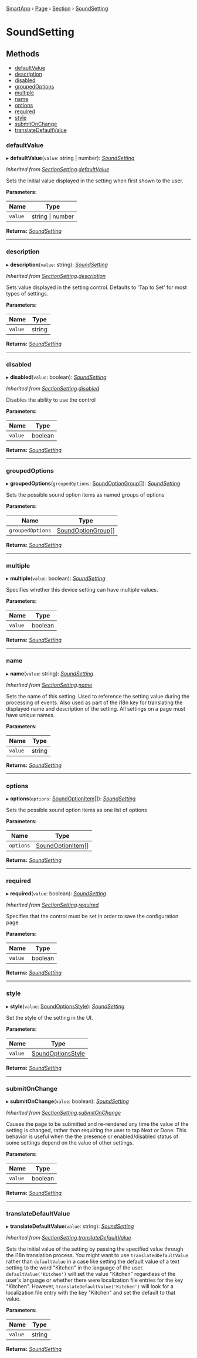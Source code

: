 [SmartApp](_smart_app_d_.smartapp.md) › [Page](_pages_page_d_.page.md) › [Section](_pages_section_d_.section.md) ›  [SoundSetting](_pages_sound_setting_d_.soundsetting.md)

# SoundSetting

## Methods

* [defaultValue](_pages_sound_setting_d_.soundsetting.md#defaultvalue)
* [description](_pages_sound_setting_d_.soundsetting.md#description)
* [disabled](_pages_sound_setting_d_.soundsetting.md#disabled)
* [groupedOptions](_pages_sound_setting_d_.soundsetting.md#groupedoptions)
* [multiple](_pages_sound_setting_d_.soundsetting.md#multiple)
* [name](_pages_sound_setting_d_.soundsetting.md#name)
* [options](_pages_sound_setting_d_.soundsetting.md#options)
* [required](_pages_sound_setting_d_.soundsetting.md#required)
* [style](_pages_sound_setting_d_.soundsetting.md#style)
* [submitOnChange](_pages_sound_setting_d_.soundsetting.md#submitonchange)
* [translateDefaultValue](_pages_sound_setting_d_.soundsetting.md#translatedefaultvalue)


###  defaultValue

▸ **defaultValue**(`value`: string | number): *[SoundSetting](_pages_sound_setting_d_.soundsetting.md)*

*Inherited from [SectionSetting](_pages_section_setting_d_.sectionsetting.md).[defaultValue](_pages_section_setting_d_.sectionsetting.md#defaultvalue)*

Sets the initial value displayed in the setting when first shown to the user.

**Parameters:**

Name | Type |
------ | ------ |
`value` | string &#124; number |

**Returns:** *[SoundSetting](_pages_sound_setting_d_.soundsetting.md)*

___

###  description

▸ **description**(`value`: string): *[SoundSetting](_pages_sound_setting_d_.soundsetting.md)*

*Inherited from [SectionSetting](_pages_section_setting_d_.sectionsetting.md).[description](_pages_section_setting_d_.sectionsetting.md#description)*

Sets value displayed in the setting control. Defaults to 'Tap to Set' for most types of settings.

**Parameters:**

Name | Type |
------ | ------ |
`value` | string |

**Returns:** *[SoundSetting](_pages_sound_setting_d_.soundsetting.md)*

___

###  disabled

▸ **disabled**(`value`: boolean): *[SoundSetting](_pages_sound_setting_d_.soundsetting.md)*

*Inherited from [SectionSetting](_pages_section_setting_d_.sectionsetting.md).[disabled](_pages_section_setting_d_.sectionsetting.md#disabled)*

Disables the ability to use the control

**Parameters:**

Name | Type |
------ | ------ |
`value` | boolean |

**Returns:** *[SoundSetting](_pages_sound_setting_d_.soundsetting.md)*

___

###  groupedOptions

▸ **groupedOptions**(`groupedOptions`: [SoundOptionGroup](../interfaces/_pages_sound_setting_d_.soundoptiongroup.md)[]): *[SoundSetting](_pages_sound_setting_d_.soundsetting.md)*

Sets the possible sound option items as named groups of options

**Parameters:**

Name | Type |
------ | ------ |
`groupedOptions` | [SoundOptionGroup](../interfaces/_pages_sound_setting_d_.soundoptiongroup.md)[] |

**Returns:** *[SoundSetting](_pages_sound_setting_d_.soundsetting.md)*

___

###  multiple

▸ **multiple**(`value`: boolean): *[SoundSetting](_pages_sound_setting_d_.soundsetting.md)*

Specifies whether this device setting can have multiple values.

**Parameters:**

Name | Type |
------ | ------ |
`value` | boolean |

**Returns:** *[SoundSetting](_pages_sound_setting_d_.soundsetting.md)*

___

###  name

▸ **name**(`value`: string): *[SoundSetting](_pages_sound_setting_d_.soundsetting.md)*

*Inherited from [SectionSetting](_pages_section_setting_d_.sectionsetting.md).[name](_pages_section_setting_d_.sectionsetting.md#name)*

Sets the name of this setting. Used to reference the setting value during the processing of events. Also
used as part of the i18n key for translating the displayed name and description of the setting. All settings
on a page must have unique names.

**Parameters:**

Name | Type |
------ | ------ |
`value` | string |

**Returns:** *[SoundSetting](_pages_sound_setting_d_.soundsetting.md)*

___

###  options

▸ **options**(`options`: [SoundOptionItem](../interfaces/_pages_sound_setting_d_.soundoptionitem.md)[]): *[SoundSetting](_pages_sound_setting_d_.soundsetting.md)*

Sets the possible sound option items as one list of options

**Parameters:**

Name | Type |
------ | ------ |
`options` | [SoundOptionItem](../interfaces/_pages_sound_setting_d_.soundoptionitem.md)[] |

**Returns:** *[SoundSetting](_pages_sound_setting_d_.soundsetting.md)*

___

###  required

▸ **required**(`value`: boolean): *[SoundSetting](_pages_sound_setting_d_.soundsetting.md)*

*Inherited from [SectionSetting](_pages_section_setting_d_.sectionsetting.md).[required](_pages_section_setting_d_.sectionsetting.md#required)*

Specifies that the control must be set in order to save the configuration page

**Parameters:**

Name | Type |
------ | ------ |
`value` | boolean |

**Returns:** *[SoundSetting](_pages_sound_setting_d_.soundsetting.md)*

___

###  style

▸ **style**(`value`: [SoundOptionsStyle](../enums/_pages_sound_setting_d_.soundoptionsstyle.md)): *[SoundSetting](_pages_sound_setting_d_.soundsetting.md)*

Set the style of the setting in the UI.

**Parameters:**

Name | Type |
------ | ------ |
`value` | [SoundOptionsStyle](../enums/_pages_sound_setting_d_.soundoptionsstyle.md) |

**Returns:** *[SoundSetting](_pages_sound_setting_d_.soundsetting.md)*

___

###  submitOnChange

▸ **submitOnChange**(`value`: boolean): *[SoundSetting](_pages_sound_setting_d_.soundsetting.md)*

*Inherited from [SectionSetting](_pages_section_setting_d_.sectionsetting.md).[submitOnChange](_pages_section_setting_d_.sectionsetting.md#submitonchange)*

Causes the page to be submitted and re-rendered any time the value of the setting is changed, rather than
requiring the user to tap Next or Done. This behavior is useful when the the presence or enabled/disabled
status of some settings depend on the value of other settings.

**Parameters:**

Name | Type |
------ | ------ |
`value` | boolean |

**Returns:** *[SoundSetting](_pages_sound_setting_d_.soundsetting.md)*

___

###  translateDefaultValue

▸ **translateDefaultValue**(`value`: string): *[SoundSetting](_pages_sound_setting_d_.soundsetting.md)*

*Inherited from [SectionSetting](_pages_section_setting_d_.sectionsetting.md).[translateDefaultValue](_pages_section_setting_d_.sectionsetting.md#translatedefaultvalue)*

Sets the initial value of the setting by passing the specified value through the i18n translation process.
You might want to use `translatedDefaultValue` rather than `defaultValue` in a case like setting the
default value of a text setting to the word "Kitchen" in the language of the user. `defaultValue('Kitchen')`
will set the value "Kitchen" regardless of the user's language or whether there were localization file entries
for the key "Kitchen". However, `translateDefaultValue('Kitchen')` will look for a localization file entry
with the key "Kitchen" and set the default to that value.

**Parameters:**

Name | Type |
------ | ------ |
`value` | string |

**Returns:** *[SoundSetting](_pages_sound_setting_d_.soundsetting.md)*

